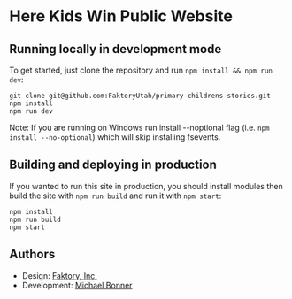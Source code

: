 # Here Kids Win Public Website

## Running locally in development mode

To get started, just clone the repository and run `npm install && npm run dev`:

    git clone git@github.com:FaktoryUtah/primary-childrens-stories.git
    npm install
    npm run dev

Note: If you are running on Windows run install --noptional flag (i.e. `npm install --no-optional`) which will skip installing fsevents.

## Building and deploying in production

If you wanted to run this site in production, you should install modules then build the site with `npm run build` and run it with `npm start`:

    npm install
    npm run build
    npm start

## Authors

- Design: [Faktory, Inc.](http://www.faktoryshowroom.com/)
- Development: [Michael Bonner](https://bootpackdigital.com/)
